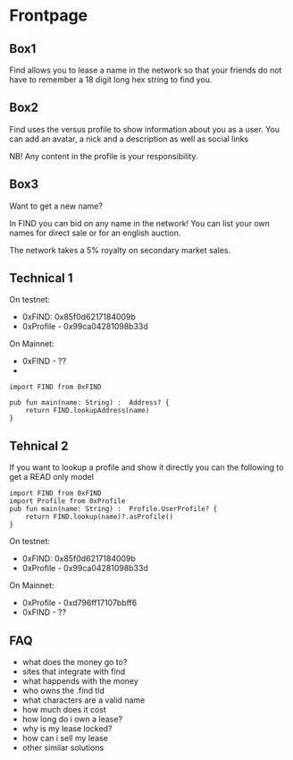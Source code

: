 # Frontpage


## Box1

Find allows you to lease a name in the network so that your friends do not have to remember a 18 digit long hex string to find you.


## Box2
Find uses the versus profile to show information about you as a user. You can add an avatar, a nick and a description as well as social links

NB! Any content in the profile is your responsibility. 

## Box3

Want to get a new name?

In FIND you can bid on any name in the network! You can list your own names for direct sale or for an english auction. 

The network takes a 5% royalty on secondary market sales. 


## Technical 1
On testnet:
 - 0xFIND: 0x85f0d6217184009b
 - 0xProfile - 0x99ca04281098b33d

On Mainnet: 
 - 0xFIND - ??
 - 
```
import FIND from 0xFIND

pub fun main(name: String) :  Address? {
    return FIND.lookupAddress(name)
}
```

## Tehnical 2
If you want to lookup a profile and show it directly you can the following to get a READ only model
```
import FIND from 0xFIND
import Profile from 0xProfile
pub fun main(name: String) :  Profile.UserProfile? {
    return FIND.lookup(name)?.asProfile()
}
```

On testnet:
 - 0xFIND: 0x85f0d6217184009b
 - 0xProfile - 0x99ca04281098b33d

On Mainnet: 
 - 0xProfile - 0xd796ff17107bbff6
 - 0xFIND - ??


## FAQ



 - what does the money go to?
 - sites that integrate with find 
 - what happends with the money
 - who owns the .find tld
 - what characters are a valid name
 - how much does it cost
 - how long do i own a lease?
 - why is my lease locked?
 - how can i sell my lease
 - other similar solutions

